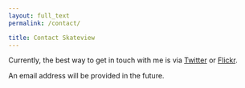 ```yaml
---
layout: full_text
permalink: /contact/

title: Contact Skateview
---
```

<p>Currently, the best way to get in touch with me is via <a href="https://twitter.com/skateview360" target="_blank">Twitter</a> or <a href="https://www.flickr.com/people/135104213@N06/" target="_blank">Flickr</a>.</p>
<p>An email address will be provided in the future.</p>